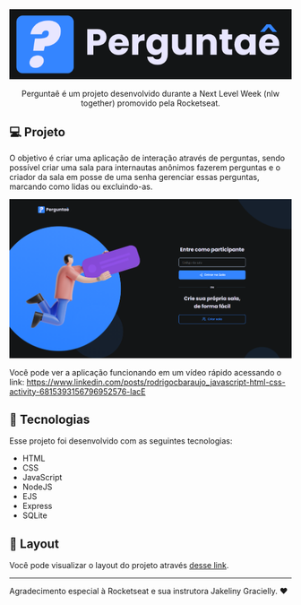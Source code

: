 <img alt="logo" src="/.github/perguntae-logo.png">



<p align="center">Perguntaê é um projeto desenvolvido durante a Next Level Week (nlw together) promovido pela Rocketseat. </p>

## 💻 Projeto

O objetivo é criar uma aplicação de interação através de perguntas, sendo possível criar uma sala para internautas anônimos fazerem perguntas e o criador da sala em posse de uma senha gerenciar essas perguntas, marcando como lidas ou excluindo-as.

![Exemplo](/.github/perguntae-home-screen.png)

Você pode ver a aplicação funcionando em um vídeo rápido acessando o link: https://www.linkedin.com/posts/rodrigocbaraujo_javascript-html-css-activity-6815393156796952576-lacE

## 🚀 Tecnologias

Esse projeto foi desenvolvido com as seguintes tecnologias:

- HTML
- CSS
- JavaScript
- NodeJS
- EJS
- Express
- SQLite

## 📏 Layout

Você pode visualizar o layout do projeto através [desse link](https://www.figma.com/file/vp3iFfd1ohCbHyDX9jCiQi/Roquet.q).

---

Agradecimento especial à Rocketseat e sua instrutora Jakeliny Gracielly. :heart:
